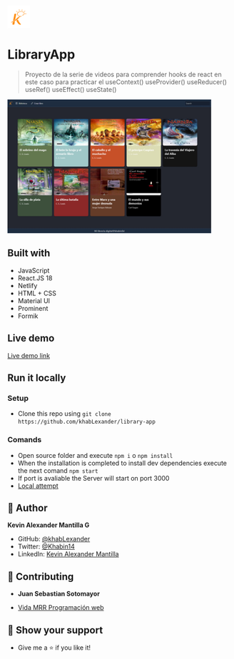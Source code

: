 <img src="./src/assets/kruger.png" height="50px">

# LibraryApp
> Proyecto de la serie de videos para comprender hooks de react en este caso para practicar el useContext() useProvider() useReducer() useRef() useEffect() useState()

<img src="./src/assets/mock.png" height="300px">


## Built with 

- JavaScript
- React.JS 18
- Netlify
- HTML + CSS
- Material UI
- Prominent
- Formik

## Live demo

[Live demo link](https://library-app-zi7r.vercel.app/)

## Run it locally

 ### Setup

 - Clone this repo using `git clone https://github.com/khabLexander/library-app`

 ### Comands
 
 - Open source folder and execute  `npm i` o `npm install`
 - When the installation is completed to install dev dependencies execute the next comand `npm start`
 - If port is avaliable the Server will start on port 3000
 - [Local attempt](localhost:3000)



## 👤 Author

 **Kevin Alexander Mantilla G**

- GitHub: [@khabLexander](https://github.com/khabLexander)
- Twitter: [@Khabin14](https://twitter.com/Khabin14)
- LinkedIn: [Kevin Alexander Mantilla](https://www.linkedin.com/in/kevin-alexander-mantilla-3238a5213/)

## 🤝 Contributing

- **Juan Sebastian Sotomayor**

- [Vida MRR Programación web](https://www.youtube.com/watch?v=oT-feDPuJmk&t=5148s&ab_channel=VidaMRR-Programacionweb/)

## 🤲 Show your support

- Give me a ⭐ if you like it!